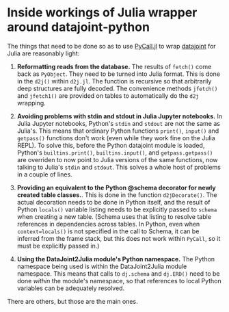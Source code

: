 # Inside workings of Julia wrapper around datajoint-python

The things that need to be done so as to use [PyCall.jl](https://github.com/JuliaPy/PyCall.jl) to wrap [datajoint](https://datajoint.io/) for Julia are reasonably light:

1. **Reformatting reads from the database.** The results of `fetch()` come back as `PyObject`. They need to be turned into Julia format. This is done in the `d2j()` within `d2j.jl`. The function is recursive so that arbitrarily deep structures are fully decoded. The convenience methods `jfetch()` and `jfetch1()` are provided on tables to automatically do the `d2j` wrapping.

2. **Avoiding problems with stdin and stdout in Julia Jupyter notebooks.** In Julia Jupyter notebooks, Python's `stdin` and `stdout` are not the same as Julia's. This means that ordinary Python functions `print()`, `input()` and `getpass()` functions don't work (even while they work fine on the Julia REPL). To solve this, before the Python datajoint module is loaded, Python's `builtins.print()`, `builtins.input()`, and `getpass.getpass()` are overriden to now point to Julia versions of the same functions, now talking to Julia's `stdin` and `stdout`.  This solves a whole host of problems in a couple of lines.

3. **Providing an equivalent to the Python @schema decorator for newly created table classes.**.  This is done in the function `d2jDecorate()`. The actual decoration needs to be done in Python itself, and the result of Python `locals()` variable listing needs to be explicitly passed to `schema` when creating a new table. (Schema uses that listing to resolve table references in dependencies across tables. In Python, even when `context=locals()` is not specified in the call to Schema, it can be inferred from the frame stack, but this does not work within `PyCall`, so it must be explicitly passed in.)

4. **Using the DataJoint2Julia module's Python namespace.** The Python namespace being used is within the DataJoint2Julia module namespace. This means that calls to `dj.schema` and `dj.ERD()` need to be done _within_ the module's namespace, so that references to local Python variables can be adequately resolved.

There are others, but those are the main ones.
